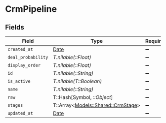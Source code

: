 # CrmPipeline


## Fields

| Field                                                                 | Type                                                                  | Required                                                              | Description                                                           |
| --------------------------------------------------------------------- | --------------------------------------------------------------------- | --------------------------------------------------------------------- | --------------------------------------------------------------------- |
| `created_at`                                                          | [Date](https://ruby-doc.org/stdlib-2.6.1/libdoc/date/rdoc/Date.html)  | :heavy_minus_sign:                                                    | N/A                                                                   |
| `deal_probability`                                                    | *T.nilable(::Float)*                                                  | :heavy_minus_sign:                                                    | N/A                                                                   |
| `display_order`                                                       | *T.nilable(::Float)*                                                  | :heavy_minus_sign:                                                    | N/A                                                                   |
| `id`                                                                  | *T.nilable(::String)*                                                 | :heavy_minus_sign:                                                    | N/A                                                                   |
| `is_active`                                                           | *T.nilable(T::Boolean)*                                               | :heavy_minus_sign:                                                    | N/A                                                                   |
| `name`                                                                | *T.nilable(::String)*                                                 | :heavy_minus_sign:                                                    | N/A                                                                   |
| `raw`                                                                 | T::Hash[Symbol, *::Object*]                                           | :heavy_minus_sign:                                                    | N/A                                                                   |
| `stages`                                                              | T::Array<[Models::Shared::CrmStage](../../models/shared/crmstage.md)> | :heavy_minus_sign:                                                    | N/A                                                                   |
| `updated_at`                                                          | [Date](https://ruby-doc.org/stdlib-2.6.1/libdoc/date/rdoc/Date.html)  | :heavy_minus_sign:                                                    | N/A                                                                   |